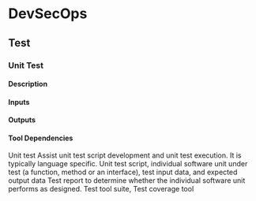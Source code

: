 # DevSecOps

## Test

### Unit Test

#### Description

#### Inputs

#### Outputs

#### Tool Dependencies

Unit test Assist unit test script
development and unit test
execution. It is typically
language specific.
Unit test script,
individual software
unit under test (a
function, method or
an interface), test
input data, and
expected output data
Test report to
determine
whether the
individual
software unit
performs as
designed.
Test tool suite,
Test coverage
tool
